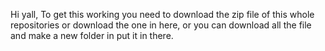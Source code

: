 Hi yall, To get this working you need to download the zip file of this whole repositories or download the one in here, or you can download all the file and make a new folder in put it in there.
